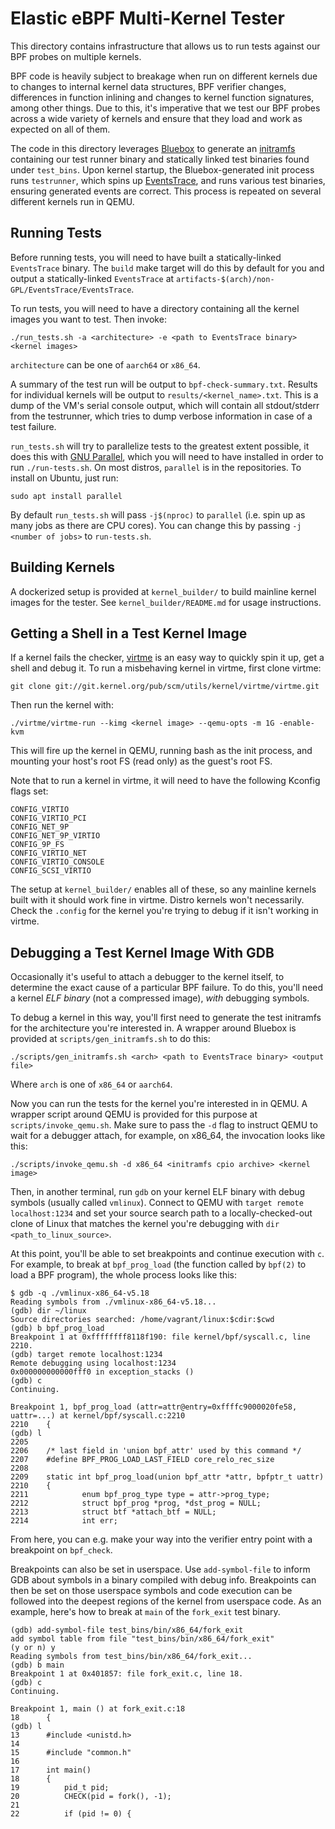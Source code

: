 # Elastic eBPF Multi-Kernel Tester

This directory contains infrastructure that allows us to run tests against our
BPF probes on multiple kernels.

BPF code is heavily subject to breakage when run on different kernels due to
changes to internal kernel data structures, BPF verifier changes, differences
in function inlining and changes to kernel function signatures, among other
things. Due to this, it's imperative that we test our BPF probes across a wide
variety of kernels and ensure that they load and work as expected on all of
them.

The code in this directory leverages
[Bluebox](https://github.com/florianl/bluebox) to generate an
[initramfs](https://www.kernel.org/doc/html/latest/filesystems/ramfs-rootfs-initramfs.html#what-is-initramfs)
containing our test runner binary and statically linked test binaries found
under `test_bins`. Upon kernel startup, the Bluebox-generated init process runs
`testrunner`, which spins up
[EventsTrace](https://github.com/elastic/ebpf/tree/main/non-GPL/EventsTrace),
and runs various test binaries, ensuring generated events are correct. This
process is repeated on several different kernels run in QEMU.

## Running Tests

Before running tests, you will need to have built a statically-linked
`EventsTrace` binary. The `build` make target will do this by default for you
and output a statically-linked `EventsTrace` at
`artifacts-$(arch)/non-GPL/EventsTrace/EventsTrace`.

To run tests, you will need to have a directory containing all the kernel
images you want to test. Then invoke:

```
./run_tests.sh -a <architecture> -e <path to EventsTrace binary> <kernel images>
```

`architecture` can be one of `aarch64` or `x86_64`.

A summary of the test run will be output to `bpf-check-summary.txt`. Results
for individual kernels will be output to `results/<kernel_name>.txt`. This is a
dump of the VM's serial console output, which will contain all stdout/stderr
from the testrunner, which tries to dump verbose information in case of a test
failure.

`run_tests.sh` will try to parallelize tests to the greatest extent possible,
it does this with [GNU Parallel](https://gnu.org/software/parallel/), which you
will need to have installed in order to run `./run-tests.sh`. On most distros,
`parallel` is in the repositories. To install on Ubuntu, just run:

```
sudo apt install parallel
```

By default `run_tests.sh` will pass `-j$(nproc)` to `parallel` (i.e. spin up as
many jobs as there are CPU cores). You can change this by passing
`-j <number of jobs>` to `run-tests.sh`.

## Building Kernels

A dockerized setup is provided at `kernel_builder/` to build mainline kernel
images for the tester. See `kernel_builder/README.md` for usage instructions.

## Getting a Shell in a Test Kernel Image

If a kernel fails the checker,
[virtme](https://git.kernel.org/pub/scm/utils/kernel/virtme/virtme.git) is an
easy way to quickly spin it up, get a shell and debug it. To run a misbehaving
kernel in virtme, first clone virtme:

```
git clone git://git.kernel.org/pub/scm/utils/kernel/virtme/virtme.git
```

Then run the kernel with:

```
./virtme/virtme-run --kimg <kernel image> --qemu-opts -m 1G -enable-kvm
```

This will fire up the kernel in QEMU, running bash as the init process, and
mounting your host's root FS (read only) as the guest's root FS.

Note that to run a kernel in virtme, it will need to have the following Kconfig
flags set:

```
CONFIG_VIRTIO
CONFIG_VIRTIO_PCI
CONFIG_NET_9P
CONFIG_NET_9P_VIRTIO
CONFIG_9P_FS
CONFIG_VIRTIO_NET
CONFIG_VIRTIO_CONSOLE
CONFIG_SCSI_VIRTIO
```

The setup at `kernel_builder/` enables all of these, so any mainline kernels
built with it should work fine in virtme. Distro kernels won't necessarily.
Check the `.config` for the kernel you're trying to debug if it isn't working
in virtme.

## Debugging a Test Kernel Image With GDB

Occasionally it's useful to attach a debugger to the kernel itself, to
determine the exact cause of a particular BPF failure. To do this, you'll need
a kernel _ELF binary_ (not a compressed image), _with_ debugging symbols.

To debug a kernel in this way, you'll first need to generate the test initramfs
for the architecture you're interested in. A wrapper around Bluebox is provided
at `scripts/gen_initramfs.sh` to do this:

```
./scripts/gen_initramfs.sh <arch> <path to EventsTrace binary> <output file>
```

Where `arch` is one of `x86_64` or `aarch64`.

Now you can run the tests for the kernel you're interested in in QEMU. A wrapper
script around QEMU is provided for this purpose at `scripts/invoke_qemu.sh`. Make
sure to pass the `-d` flag to instruct QEMU to wait for a debugger attach, for example,
on x86_64, the invocation looks like this:

```
./scripts/invoke_qemu.sh -d x86_64 <initramfs cpio archive> <kernel image>
```

Then, in another terminal, run `gdb` on your kernel ELF binary with debug
symbols (usually called `vmlinux`). Connect to QEMU with `target remote
localhost:1234` and  set your source search path to a locally-checked-out clone
of Linux that matches the kernel you're debugging with `dir
<path_to_linux_source>`.

At this point, you'll be able to set breakpoints and continue execution with
`c`. For example, to break at `bpf_prog_load` (the function called by `bpf(2)`
to load a BPF program), the whole process looks like this:

```
$ gdb -q ./vmlinux-x86_64-v5.18
Reading symbols from ./vmlinux-x86_64-v5.18...
(gdb) dir ~/linux
Source directories searched: /home/vagrant/linux:$cdir:$cwd
(gdb) b bpf_prog_load
Breakpoint 1 at 0xffffffff8118f190: file kernel/bpf/syscall.c, line 2210.
(gdb) target remote localhost:1234
Remote debugging using localhost:1234
0x000000000000fff0 in exception_stacks ()
(gdb) c
Continuing.

Breakpoint 1, bpf_prog_load (attr=attr@entry=0xffffc9000020fe58, uattr=...) at kernel/bpf/syscall.c:2210
2210    {
(gdb) l
2205
2206    /* last field in 'union bpf_attr' used by this command */
2207    #define BPF_PROG_LOAD_LAST_FIELD core_relo_rec_size
2208
2209    static int bpf_prog_load(union bpf_attr *attr, bpfptr_t uattr)
2210    {
2211            enum bpf_prog_type type = attr->prog_type;
2212            struct bpf_prog *prog, *dst_prog = NULL;
2213            struct btf *attach_btf = NULL;
2214            int err;
```

From here, you can e.g. make your way into the verifier entry point with a
breakpoint on `bpf_check`.

Breakpoints can also be set in userspace. Use `add-symbol-file` to inform GDB
about symbols in a binary compiled with debug info. Breakpoints can then be set
on those userspace symbols and code execution can be followed into the deepest
regions of the kernel from userspace code. As an example, here's how to break
at `main` of the `fork_exit` test binary.

```
(gdb) add-symbol-file test_bins/bin/x86_64/fork_exit
add symbol table from file "test_bins/bin/x86_64/fork_exit"
(y or n) y
Reading symbols from test_bins/bin/x86_64/fork_exit...
(gdb) b main
Breakpoint 1 at 0x401857: file fork_exit.c, line 18.
(gdb) c
Continuing.

Breakpoint 1, main () at fork_exit.c:18
18      {
(gdb) l
13      #include <unistd.h>
14
15      #include "common.h"
16
17      int main()
18      {
19          pid_t pid;
20          CHECK(pid = fork(), -1);
21
22          if (pid != 0) {
```
